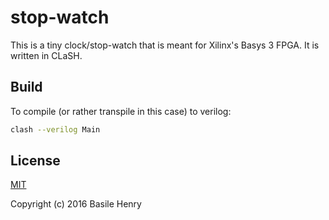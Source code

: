 # stop-watch

This is a tiny clock/stop-watch that is meant for Xilinx's Basys 3 FPGA. It is written in CLaSH.

## Build

To compile (or rather transpile in this case) to verilog:

```zsh
clash --verilog Main
```

## License

[MIT](LICENSE)

Copyright (c) 2016 Basile Henry